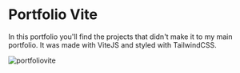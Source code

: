 # Portfolio Vite

In this portfolio you'll find the projects that didn't make it to my main portfolio. It was made with ViteJS and styled with TailwindCSS. 

![portfoliovite](https://github.com/SALVADORPOETA/Portfolio-vite-sm/assets/71913145/1a76597a-d0e4-4fcf-9d9a-59df70c88d77)
